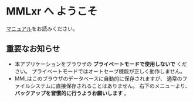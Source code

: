 # MMLxr へ ようこそ

[マニュアル](./manual)をお読みください。

## 重要なお知らせ

- 本アプリケーションをブラウザの **プライベートモードで使用しないで** ください。
  プライベートモードではオートセーブ機能が正しく動作しません。
- MMLはこのブラウザのデータベースに自動的に保存されますが、
  通常のファイルシステムに直接保存されることはありません。
  右下のメニューより、**バックアップを習慣的に行うようお願いします** 。
